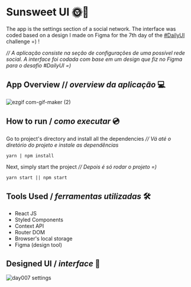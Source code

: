 # Sunsweet UI 🌞📸
The app is the settings section of a social network. The interface was coded based on a design I made on Figma for the 7th day of the [#DailyUI](https://www.dailyui.co/) challenge =) !

*// A aplicação consiste na seção de configurações de uma possível rede social.  A interface foi codada com base em um design que fiz no Figma para o desafio #DailyUI =)*

## App Overview // *overview da aplicação* 💻

![ezgif com-gif-maker (2)](https://user-images.githubusercontent.com/53411709/123342225-bd37f780-d525-11eb-8d58-4da2e9a937fd.gif)

## How to run / *como executar* 💿

Go to project's directory and install all the dependencies
*//  Vá até o diretório do projeto e instale as dependências*
```
yarn | npm install
```
Next, simply start the project
*// Depois é só rodar o projeto =)*
```
yarn start || npm start
```
## Tools Used / *ferramentas utilizadas* 🛠
- React JS
- Styled Components
- Context API
- Router DOM
- Browser's local storage
- Figma (design tool)

## Designed UI / *interface* 🎨
![day007 settings](https://user-images.githubusercontent.com/53411709/123342597-6bdc3800-d526-11eb-8b79-2ed5c6bca57c.png)


